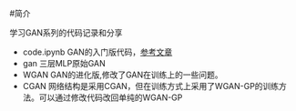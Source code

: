 #简介

学习GAN系列的代码记录和分享

- code.ipynb GAN的入门版代码，[参考文章](https://zhuanlan.zhihu.com/p/26523982)
- gan 三层MLP原始GAN
- WGAN GAN的进化版,修改了GAN在训练上的一些问题。
- CGAN 网络结构是采用CGAN，但在训练方式上采用了WGAN-GP的训练方法。可以通过修改代码改回单纯的WGAN-GP